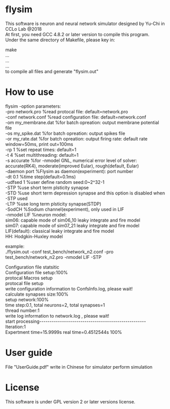 # flysim
This software is neuron and neural network simulator designed by Yu-Chi in CCLo Lab @2018  
At first, you need GCC 4.8.2 or later version to compile this program.  
Under the same directory of Makefile, please key in:  
  
make  
...  
...  
...  
to compile all files and generate "flysim.out"  


# How to use
flysim -option parameters:  
-pro network.pro     %read protocal file: default=network.pro  
-conf network.conf   %read configuration file: default=network.conf  
-om my_membrane.dat  %for batch opreation: output membrane potential file  
-os my_spike.dat     %for batch opreation: output spikes file  
-or my_rate.dat      %for batch opreation: output firing rate: default rate window=50ms, print out=100ms  
-rp 1                %set repeat times: default=1  
-t 4                 %set multithreading: default=1  
-s accurate          %for -nmodel GNL, numerical error level of solver:  
                      accurate(RK4), moderate(improved Eular), rough(default, Eular)  
-daemon port         %Flysim as daemon(experiment): port number  
-dt 0.1              %time step(default=0.1ms)  
-udfsed 1            %user define random seed:0~2^32-1  
-STP                 %use short term plsticity synapse  
-STD                 %use short term depression synapse and this option is disabled when -STP used  
-LTP                 %use long term plsticity synapse(STDP)  
-SodCH               %Sodium channel(experiment), only used in LIF  
-nmodel LIF          %neuron model:  
                      sim06: capable mode of sim06_10 leaky integrate and fire model  
                      sim07: capable mode of sim07_21 leaky integrate and fire model  
                      LIF(default): classical leaky integrate and fire model  
                      HH: Hodgkin-Huxley model  
  
  
example:  
./flysim.out -conf test_bench/network_n2.conf -pro test_bench/network_n2.pro -nmodel LIF -STP  

Configuration file statsitic  
Configuration file setup:100%        
protocal Macros setup  
protocal file setup  
write configuration information to ConfsInfo.log, please wait!  
calculate synapses size:100%        
setup network:100%        
time step:0.1, total neurons=2, total synapses=1  
thread number:1  
write log information to network.log , please wait!  
start processing----------------------------------------------------  
Iteration:1  
Expertment time=15.9999s real time=0.4512544s 100%  


# User guide
File "UserGuide.pdf" write in Chinese for simulator perform simulation

# License
This software is under GPL version 2 or later versions license.
